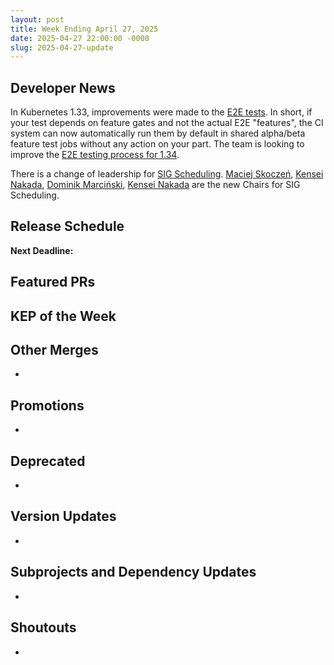 ```yaml
---
layout: post
title: Week Ending April 27, 2025
date: 2025-04-27 22:00:00 -0000
slug: 2025-04-27-update
---
```


## Developer News

In Kubernetes 1.33, improvements were made to the [E2E tests](https://github.com/kubernetes/kubernetes/pull/130908). In short, if your test depends on feature gates and not the actual E2E "features", the CI system can now automatically run them by default in shared alpha/beta feature test jobs without any action on your part. The team is looking to improve the [E2E testing process for 1.34](https://github.com/kubernetes/kubernetes/issues/131040).

There is a change of leadership for [SIG Scheduling](https://github.com/kubernetes/community/pull/8430). [Maciej Skoczeń](https://github.com/macsko), [Kensei Nakada](https://github.com/sanposhiho), [Dominik Marciński](https://github.com/dom4ha), [Kensei Nakada](https://github.com/sanposhiho) are the new Chairs for SIG Scheduling.


## Release Schedule

**Next Deadline:**


## Featured PRs


## KEP of the Week


## Other Merges

*

## Promotions

*

## Deprecated

*

## Version Updates

*

## Subprojects and Dependency Updates

*

## Shoutouts

* 
